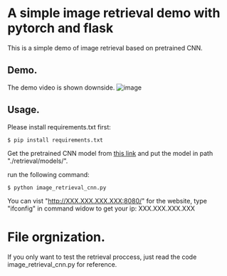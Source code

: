 # A simple image retrieval demo with pytorch and flask
This is a simple demo of image retrieval based on pretrained CNN.

## Demo.
The demo video is shown downside.
![image](https://github.com/SongKaixiang/image_retrieval_platform/blob/master/retrieval/demo.gif)

## Usage.

Please install requirements.txt first:

```
$ pip install requirements.txt
```

Get the pretrained CNN model from [this link](https://drive.google.com/open?id=1TG_Fq_UryffsmV045u4MJGaWB-MJqNgI)
and put the model in path "./retrieval/models/".

run the following command:

```
$ python image_retrieval_cnn.py
```

You can vist "http://XXX.XXX.XXX.XXX:8080/" for the website, type "ifconfig" in command widow to get your ip: XXX.XXX.XXX.XXX

# File orgnization.
If you only want to test the retrieval proccess, just read the code image_retrieval_cnn.py for reference.
